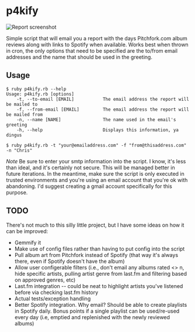 # p4kify
![Report screenshot](https://raw.github.com/chriskd/p4kify/master/images/report-screenshot.png)

Simple script that will email you a report with the days Pitchfork.com album reviews along with links to Spotify when available. Works best when thrown in cron, the only options that need to be specified are the to/from email addresses and the name that should be used in the greeting. 

## Usage

```
$ ruby p4kify.rb --help
Usage: p4kify.rb [options]
    -t, --to-email [EMAIL]           The email address the report will be mailed to
    -f, --from-email [EMAIL]         The email address the report will be mailed from
    -n, --name [NAME]                The name used in the email's greeting
    -h, --help                       Displays this information, ya dingus
```

```
$ ruby p4kify.rb -t "your@emailaddress.com" -f "from@thisaddress.com" -n "Chris"
```
*Note* Be sure to enter your smtp information into the script. I know, it's less than ideal, and it's certainly not secure. This will be managed better in future iterations. In the meantime, make sure the script is only executed in trusted environments and you're using an email account that you're ok with abandoning. I'd suggest creating a gmail account specifically for this purpose. 

## TODO

There's not much to this silly little project, but I have some ideas on how it can be improved:

* Gemmify it
* Make use of config files rather than having to put config into the script
* Pull album art from Pitchfork instead of Spotify (that way it's always there, even if Spotify doesn't have the album)
* Allow user configerable filters (i.e., don't email any albums rated <> n, hide specific artists, pulling artist genre from last.fm and filtering based on approved genres, etc)
* Last.fm integration -- could be neat to highlight artists you've listened before via checking last.fm history
* Actual tests/exception handling
* Better Spotify integration. Why email? Should be able to create playlists in Spotify daily. Bonus points if a single playlist can be used/re-used every day (i.e, emptied and replenished with the newly reviewed albums)
